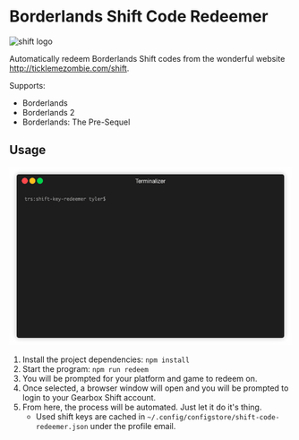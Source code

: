 # Borderlands Shift Code Redeemer

![shift logo](https://shift.gearboxsoftware.com/assets/logo-91afdafa421f05688bd3a7adcdbe96e3a4d94a45bf8c246dd9c1935f6b500582.svg "Shift Logo")

Automatically redeem Borderlands Shift codes from the wonderful website http://ticklemezombie.com/shift.

Supports:
- Borderlands
- Borderlands 2
- Borderlands: The Pre-Sequel

## Usage

![preview gif](preview.gif)

1. Install the project dependencies: `npm install`
1. Start the program: `npm run redeem`
1. You will be prompted for your platform and game to redeem on.
1. Once selected, a browser window will open and you will be prompted to login to your Gearbox Shift account.
1. From here, the process will be automated. Just let it do it's thing.
    - Used shift keys are cached in `~/.config/configstore/shift-code-redeemer.json` under the profile email.
